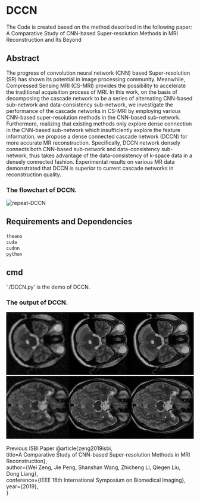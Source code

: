 # DCCN
The Code is created based on the method described in the following paper:
A Comparative Study of CNN-based Super-resolution Methods in MRI Reconstruction and Its Beyond

## Abstract
The progress of convolution neural network (CNN) based Super-resolution (SR) has shown its potential in image processing community. Meanwhile, Compressed Sensing MRI (CS-MRI) provides the possibility to accelerate the traditional acquisition process of MRI. In this work, on the basis of decomposing the cascade network to be a series of alternating CNN-based sub-network and data-consistency sub-network, we investigate the performance of the cascade networks in CS-MRI by employing various CNN-based super-resolution methods in the CNN-based sub-network. Furthermore, realizing that existing methods only explore dense connection in the CNN-based sub-network which insufficiently explore the feature information, we propose a dense connected cascade network (DCCN) for more accurate MR reconstruction. Specifically, DCCN network densely connects both CNN-based sub-network and data-consistency sub-network, thus takes advantage of the data-consistency of k-space data in a densely connected fashion. Experimental results on various MR data demonstrated that DCCN is superior to current cascade networks in reconstruction quality.

### The flowchart of DCCN. 
![repeat-DCCN](https://github.com/yqx7150/DCCN/flow.png)

## Requirements and Dependencies
    theano
    cuda
    cudnn
    python
    
## cmd
'./DCCN.py' is the demo of DCCN.

### The output of DCCN. 
![repeat-DCCN](https://github.com/yqx7150/DCCN/blob/master/models/d5_c5/radial85/epoch1458_im0.png)
![repeat-DCCN](https://github.com/yqx7150/DCCN/blob/master/models/d5_c5/radial85/epoch1458_im1.png)


Previous ISBI Paper
    @article{zeng2019isbi,   
    title=A Comparative Study of CNN-based Super-resolution Methods in MRI Reconstruction},   
    author={Wei Zeng, Jie Peng, Shanshan Wang, Zhicheng Li, Qiegen Liu, Dong Liang},   
    conference={IEEE 16th International Symposium on Biomedical Imaging},   
    year={2019},   
    }

